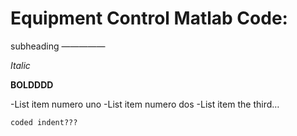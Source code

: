 Equipment Control Matlab Code:
==============================

subheading
—————

*Italic*

**BOLDDDD**

-List item numero uno
-List item numero dos
-List item the third…

	coded indent???